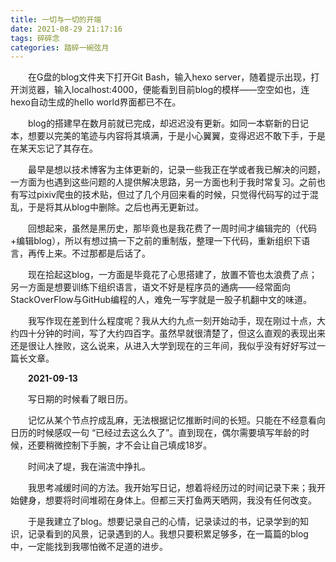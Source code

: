 ```yaml
---
title: 一切与一切的开端
date: 2021-08-29 21:17:16
tags: 碎碎念
categories: 踏碎一碗弦月
---
```

&ensp;&ensp;&ensp;&ensp;在G盘的blog文件夹下打开Git Bash，输入hexo server，随着提示出现，打开浏览器，输入localhost:4000，便能看到目前blog的模样——空空如也，连hexo自动生成的hello world界面都已不在。
<!--more-->
&ensp;&ensp;&ensp;&ensp;blog的搭建早在数月前就已完成，却迟迟没有更新。如同一本崭新的日记本，想要以完美的笔迹与内容将其填满，于是小心翼翼，变得迟迟不敢下手，于是在某天忘记了其存在。  

&ensp;&ensp;&ensp;&ensp;最早是想以技术博客为主体更新的，记录一些我正在学或者我已解决的问题，一方面为也遇到这些问题的人提供解决思路，另一方面也利于我时常复习。之前也有写过pixiv爬虫的技术贴，但过了几个月回来看的时候，只觉得代码写的过于混乱，于是将其从blog中删除。之后也再无更新过。  

&ensp;&ensp;&ensp;&ensp;回想起来，虽然是黑历史，那毕竟也是我花费了一周时间才编辑完的（代码+编辑blog），所以有想过搞一下之前的重制版，整理一下代码，重新组织下语言，再传上来。不过那都是后话了。  

&ensp;&ensp;&ensp;&ensp;现在拾起这blog，一方面是毕竟花了心思搭建了，放置不管也太浪费了点；另一方面是想要训练下组织语言，语文不好是程序员的通病——经常面向StackOverFlow与GitHub编程的人，难免一写字就是一股子机翻中文的味道。  

&ensp;&ensp;&ensp;&ensp;我写作现在差到什么程度呢？我从大约九点一刻开始动手，现在刚过十点，大约四十分钟的时间，写了大约四百字。虽然早就很清楚了，但这么直观的表现出来还是很让人挫败，这么说来，从进入大学到现在的三年间，我似乎没有好好写过一篇长文章。  
  
  
&ensp;&ensp;&ensp;&ensp;**2021-09-13**  

&ensp;&ensp;&ensp;&ensp;写日期的时候看了眼日历。  

&ensp;&ensp;&ensp;&ensp;记忆从某个节点拧成乱麻，无法根据记忆推断时间的长短。只能在不经意看向日历的时候感叹一句 “已经过去这么久了”。直到现在，偶尔需要填写年龄的时候，还要稍微控制下手腕，才不会让自己填成18岁。  

&ensp;&ensp;&ensp;&ensp;时间决了堤，我在湍流中挣扎。  

&ensp;&ensp;&ensp;&ensp;我思考减缓时间的方法。我开始写日记，想着将经历过的时间记录下来；我开始健身，想要将时间堆砌在身体上。但都三天打鱼两天晒网，我没有任何改变。  

&ensp;&ensp;&ensp;&ensp;于是我建立了blog。想要记录自己的心情，记录读过的书，记录学到的知识，记录看到的风景，记录遇到的人。我想只要积累足够多，在一篇篇的blog中，一定能找到我哪怕微不足道的进步。